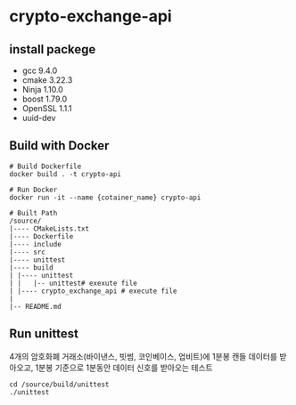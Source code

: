 # crypto-exchange-api



## install packege

- gcc 9.4.0
- cmake 3.22.3
- Ninja 1.10.0
- boost 1.79.0
- OpenSSL 1.1.1
- uuid-dev



## Build with Docker

```shell
# Build Dockerfile
docker build . -t crypto-api

# Run Docker
docker run -it --name {cotainer_name} crypto-api

# Built Path
/source/
|---- CMakeLists.txt
|---- Dockerfile
|---- include
|---- src
|---- unittest
|---- build
| |---- unittest
| |   |-- unittest# exexute file
| |---- crypto_exchange_api # execute file
|
|-- README.md
```



## Run unittest

4개의 암호화폐 거래소(바이낸스, 빗썸, 코인베이스, 업비트)에 1분봉 캔들 데이터를 받아오고, 1분봉 기준으로 1분동안 데이터 신호를 받아오는 테스트

```	shell
cd /source/build/unittest
./unittest
```





